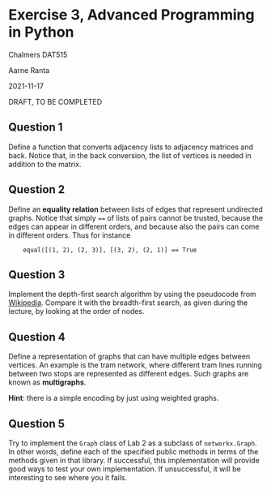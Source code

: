 # Exercise 3, Advanced Programming in Python

Chalmers DAT515

Aarne Ranta

2021-11-17

DRAFT, TO BE COMPLETED


## Question 1

Define a function that converts adjacency lists to adjacency matrices and back.
Notice that, in the back conversion, the list of vertices is needed in addition to the matrix.


## Question 2

Define an **equality relation** between lists of edges that represent undirected graphs.
Notice that simply `==` of lists of pairs cannot be trusted, because the edges can appear in different orders, and because also the pairs can come in different orders.
Thus for instance
```
    equal([(1, 2), (2, 3)], [(3, 2), (2, 1)] == True
```

## Question 3

Implement the depth-first search algorithm by using the pseudocode from [Wikipedia](https://en.wikipedia.org/wiki/Depth-first_search).
Compare it with the breadth-first search, as given during the lecture, by looking at the order of nodes.


## Question 4

Define a representation of graphs that can have multiple edges between vertices.
An example is the tram network, where different tram lines running between two stops are represented as different edges.
Such graphs are known as **multigraphs**.

**Hint**: there is a simple encoding by just using weighted graphs.


## Question 5

Try to implement the `Graph` class of Lab 2 as a subclass of `networkx.Graph`.
In other words, define each of the specified public methods in terms of the methods given in that library.
If successful, this implementation will provide good ways to test your own implementation.
If unsuccessful, it will be interesting to see where you it fails.




